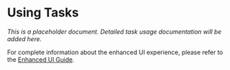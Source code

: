 # Using Tasks

*This is a placeholder document. Detailed task usage documentation will be added here.*

For complete information about the enhanced UI experience, please refer to the [Enhanced UI Guide](./ENHANCED_UI_GUIDE.md).
